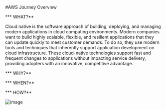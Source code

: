 #AWS Journey Overview

*** WHAT?**

Cloud native is the software approach of building, deploying, and managing modern applications in cloud computing environments. Modern companies want to build highly scalable, flexible, and resilient applications that they can update quickly to meet customer demands. To do so, they use modern tools and techniques that inherently support application development on cloud infrastructure. These cloud-native technologies support fast and frequent changes to applications without impacting service delivery, providing adopters with an innovative, competitive advantage.



*** WHY?**

*** WHEN?**

*** HOW?**

![image](https://user-images.githubusercontent.com/25337881/193615608-161a1544-5007-4200-b432-07b124ec3c29.png)
